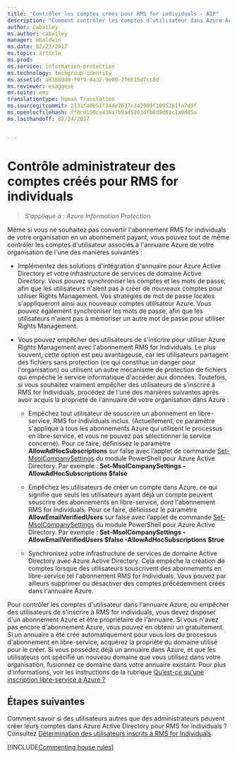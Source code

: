 ```yaml
---
title: "Contrôler les comptes créés pour RMS for individuals - AIP"
description: "Comment contrôler les comptes d’utilisateur dans Azure Active Directory si vous ne souhaitez pas convertir l’abonnement RMS for Individuals de votre organisation en un abonnement payant."
author: cabailey
ms.author: cabailey
manager: mbaldwin
ms.date: 02/23/2017
ms.topic: article
ms.prod: 
ms.service: information-protection
ms.technology: techgroup-identity
ms.assetid: a83880d0-f0f9-4a32-9e00-2f6635d7cc8d
ms.reviewer: esaggese
ms.suite: ems
translationtype: Human Translation
ms.sourcegitcommit: 2131f40b51f34de7637c242909f10952b1fa7d9f
ms.openlocfilehash: ff8cd150ce438a7b9ad5203dfb6d9d01c1a0d85a
ms.lasthandoff: 02/24/2017


---
```




# <a name="how-administrators-can-control-the-accounts-created-for-rms-for-individuals"></a>Contrôle administrateur des comptes créés pour RMS for individuals

>*S’applique à : Azure Information Protection*


Même si vous ne souhaitez pas convertir l'abonnement RMS for individuals de votre organisation en un abonnement payant, vous pouvez tout de même contrôler les comptes d'utilisateur associés à l'annuaire Azure de votre organisation de l'une des manières suivantes :

-   Implémentez des solutions d'intégration d'annuaire pour Azure Active Directory et votre infrastructure de services de domaine Active Directory. Vous pouvez synchroniser les comptes et les mots de passe, afin que les utilisateurs n'aient pas à créer de nouveaux comptes pour utiliser Rights Management. Vos stratégies de mot de passe locales s'appliqueront ainsi aux nouveaux comptes utilisateur Azure. Vous pouvez également synchroniser les mots de passe, afin que les utilisateurs n'aient pas à mémoriser un autre mot de passe pour utiliser Rights Management.

-   Vous pouvez empêcher des utilisateurs de s'inscrire pour utiliser Azure Rights Management avec l'abonnement RMS for Individuals. Le plus souvent, cette option est peu avantageuse, car les utilisateurs partagent des fichiers sans protection (ce qui constitue un danger pour l'organisation) ou utilisent un autre mécanisme de protection de fichiers qui empêche le service informatique d'accéder aux données. Toutefois, si vous souhaitez vraiment empêcher des utilisateurs de s'inscrire à RMS for Individuals, procédez de l'une des manières suivantes après avoir acquis la propriété de l'annuaire de votre organisation dans Azure :

    -   Empêchez tout utilisateur de souscrire un abonnement en libre-service, RMS for Individuals inclus.  (Actuellement, ce paramètre s'applique à tous les abonnements Azure qui utilisent le processus en libre-service, et vous ne pouvez pas sélectionner le service concerné). Pour ce faire, définissez le paramètre **AllowAdHocSubscriptions** sur false avec l’applet de commande [Set-MsolCompanySettings](http://technet.microsoft.com/library/dn194127.aspx) du module PowerShell pour Azure Active Directory. Par exemple : **Set-MsolCompanySettings -AllowAdHocSubscriptions $false**

    -   Empêchez les utilisateurs de créer un compte dans Azure, ce qui signifie que seuls les utilisateurs ayant déjà un compte peuvent souscrire des abonnements en libre-service, dont l'abonnement RMS for Individuals.  Pour ce faire, définissez le paramètre **AllowEmailVerifiedUsers** sur false avec l’applet de commande [Set-MsolCompanySettings](http://technet.microsoft.com/library/dn194127.aspx) du module PowerShell pour Azure Active Directory. Par exemple : **Set-MsolCompanySettings -AllowEmailVerifiedUsers $false -AllowAdHocSubscriptions $true**

    -   Synchronisez votre infrastructure de services de domaine Active Directory avec Azure Active Directory. Cela empêche la création de comptes lorsque des utilisateurs souscrivent des abonnements en libre-service tel l'abonnement RMS for Individuals. Vous pouvez par ailleurs supprimer ou désactiver des comptes précédemment créés dans l'annuaire Azure.

Pour contrôler les comptes d'utilisateur dans l'annuaire Azure, ou empêcher des utilisateurs de s'inscrire à RMS for individuals, vous devez disposer d'un abonnement Azure et être propriétaire de l'annuaire. Si vous n'avez pas encore d'abonnement Azure, vous pouvez en obtenir un gratuitement. Si un annuaire a été créé automatiquement pour vous lors du processus d'abonnement en libre-service, acquérez la propriété du domaine utilisé pour le créer. Si vous possédez déjà un annuaire dans Azure, et que les utilisateurs ont spécifié un nouveau domaine que vous utilisez dans votre organisation, fusionnez ce domaine dans votre annuaire existant. Pour plus d'informations, voir les instructions de la rubrique [Qu’est-ce qu'une inscription libre-service à Azure ?](https://azure.microsoft.com/documentation/articles/active-directory-self-service-signup/)


## <a name="next-steps"></a>Étapes suivantes

Comment savoir si des utilisateurs autres que des administrateurs peuvent créer leurs comptes dans Azure Active Directory pour RMS for individuals ?  Consultez [Détermination des utilisateurs inscrits à RMS for Individuals](rms-for-individuals-identify-sign-up.md).

[!INCLUDE[Commenting house rules](../includes/houserules.md)]
